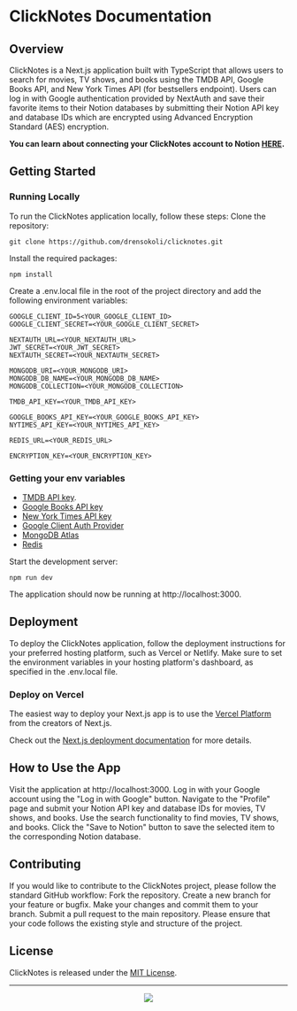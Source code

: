 # ClickNotes Documentation
## Overview
ClickNotes is a Next.js application built with TypeScript that allows users to search for movies, TV shows, and books using the TMDB API, Google Books API, and New York Times API (for bestsellers endpoint). Users can log in with Google authentication provided by NextAuth and save their favorite items to their Notion databases by submitting their Notion API key and database IDs which are encrypted using Advanced Encryption Standard (AES) encryption.

**You can learn about connecting your ClickNotes account to Notion [HERE](https://affiliate.notion.so/connect-to-notion).**

## Getting Started
### Running Locally
To run the ClickNotes application locally, follow these steps:
Clone the repository:
```
git clone https://github.com/drensokoli/clicknotes.git
```

Install the required packages:
```
npm install
```
Create a .env.local file in the root of the project directory and add the following environment variables:

```
GOOGLE_CLIENT_ID=5<YOUR_GOOGLE_CLIENT_ID>
GOOGLE_CLIENT_SECRET=<YOUR_GOOGLE_CLIENT_SECRET>

NEXTAUTH_URL=<YOUR_NEXTAUTH_URL>
JWT_SECRET=<YOUR_JWT_SECRET>
NEXTAUTH_SECRET=<YOUR_NEXTAUTH_SECRET>

MONGODB_URI=<YOUR_MONGODB_URI>
MONGODB_DB_NAME=<YOUR_MONGODB_DB_NAME>
MONGODB_COLLECTION=<YOUR_MONGODB_COLLECTION>

TMDB_API_KEY=<YOUR_TMDB_API_KEY>

GOOGLE_BOOKS_API_KEY=<YOUR_GOOGLE_BOOKS_API_KEY>
NYTIMES_API_KEY=<YOUR_NYTIMES_API_KEY>

REDIS_URL=<YOUR_REDIS_URL>

ENCRYPTION_KEY=<YOUR_ENCRYPTION_KEY>
```

### Getting your env variables
 - [TMDB API key](https://developer.themoviedb.org/reference/intro/getting-started).
 - [Google Books API key](https://developers.google.com/books/docs/v1/getting_started)
 - [New York Times API key](https://developer.nytimes.com/docs/books-product/1/overview)
 - [Google Client Auth Provider](https://console.cloud.google.com/apis/)
 - [MongoDB Atlas](https://www.mongodb.com/atlas/database)
 - [Redis](https://app.redislabs.com)

Start the development server:
```
npm run dev
```

The application should now be running at http://localhost:3000.

## Deployment
To deploy the ClickNotes application, follow the deployment instructions for your preferred hosting platform, such as Vercel or Netlify.
Make sure to set the environment variables in your hosting platform's dashboard, as specified in the .env.local file.

### Deploy on Vercel
The easiest way to deploy your Next.js app is to use the [Vercel Platform](https://vercel.com/new?utm_medium=default-template&filter=next.js&utm_source=create-next-app&utm_campaign=create-next-app-readme) from the creators of Next.js.

Check out the [Next.js deployment documentation](https://nextjs.org/docs/deployment) for more details.

## How to Use the App
Visit the application at http://localhost:3000.
Log in with your Google account using the "Log in with Google" button.
Navigate to the "Profile" page and submit your Notion API key and database IDs for movies, TV shows, and books.
Use the search functionality to find movies, TV shows, and books.
Click the "Save to Notion" button to save the selected item to the corresponding Notion database.

## Contributing
If you would like to contribute to the ClickNotes project, please follow the standard GitHub workflow:
Fork the repository.
Create a new branch for your feature or bugfix.
Make your changes and commit them to your branch.
Submit a pull request to the main repository.
Please ensure that your code follows the existing style and structure of the project.

## License
ClickNotes is released under the [MIT License](https://github.com/drensokoli/clicknotes/blob/master/LICENSE).
___

<div style="text-align: center;">
    <a href="https://www.buymeacoffee.com/drenso"><img src="https://img.buymeacoffee.com/button-api/?text=Buy me a coffee&emoji=&slug=drenso&button_colour=FF5F5F&font_colour=ffffff&font_family=Comic&outline_colour=000000&coffee_colour=FFDD00" /></a>
</div>
